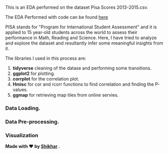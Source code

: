 This is an EDA performed on the dataset Pisa Scores 2013-2015.csv.

The EDA Performed with code can be found [here](https://rpubs.com/shikharkrdixit/753448)

PISA stands for "Program for International Student Assessment" and it is applied to 15 year-old students across the world to assess their performance in Math, Reading and Science. Here, I have tried to analyze and explore the dataset and resultantly infer some meaningful insights from it.

The libraries I used in this process are:

1. **tidyverse** cleaning of the datase and performing some transitions.
2. **ggplot2** for plotting.
3. **corrplot** for the correlation plot.
4. **Hmisc** for cor and rcorr functions to find correlation and finding the P-values.
5. **ggmap** for retrieving map tiles from online servies.



### Data Loading.

### Data Pre-processing.

### Visualization



**Made with ❤️ by [Shikhar](https://www.linkedin.com/in/shikharkrdixit/) .**

